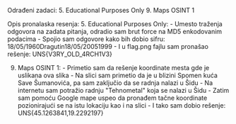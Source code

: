 Odrađeni zadaci:
  5. Educational Purposes Only
  9. Maps OSINT 1

Opis pronalaska resenja:
  5. Educational Purposes Only:
    - Umesto traženja odgovora na zadata pitanja, odradio sam brut force na MD5 enkodovanim podacima
    - Spojio sam odgovore kako bih dobio sifru: 18/05/1960Dragutin18/05/20051999
    - I u flag.png fajlu sam pronašao rešenje: UNS{V3RY_OLD_4RCH1V3}

  9. Maps OSINT 1:
    - Primetio sam da rešenje koordinate mesta gde je uslikana ova slika
    - Na slici sam primetio da je u blizini Spomen kuća Save Šumanovića, pa sam zaključio da se radnja nalazi u Šidu
    - Na internetu sam potražio radnju "Tehnometal" koja se nalazi u Šidu
    - Zatim sam pomoću Google mape uspeo da pronađem tačne koordinate pozionirajući se na istu lokaciju kao i na slici
    - I tako sam dobio rešenje: UNS{45.1263841,19.2292197}
